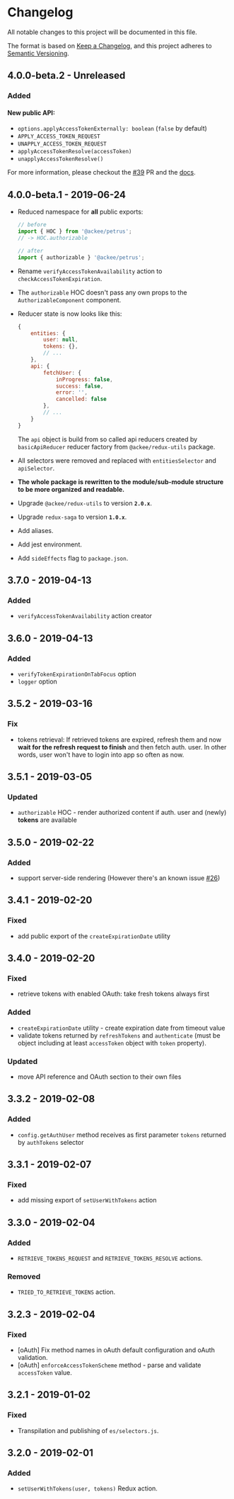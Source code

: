 # Changelog

All notable changes to this project will be documented in this file.

The format is based on [Keep a Changelog](https://keepachangelog.com/en/1.0.0/),
and this project adheres to [Semantic Versioning](https://semver.org/spec/v2.0.0.html).

## 4.0.0-beta.2 - Unreleased

### Added

#### New public API:

-   `options.applyAccessTokenExternally: boolean` (`false` by default)
-   `APPLY_ACCESS_TOKEN_REQUEST`
-   `UNAPPLY_ACCESS_TOKEN_REQUEST`
-   `applyAccessTokenResolve(accessToken)`
-   `unapplyAccessTokenResolve()`

For more information, please checkout the [#39](https://github.com/AckeeCZ/petrus/pull/39) PR and the [docs](docs/api.md#configure).

## 4.0.0-beta.1 - 2019-06-24

-   Reduced namespace for **all** public exports:

    ```js
    // before
    import { HOC } from '@ackee/petrus';
    // -> HOC.authorizable

    // after
    import { authorizable } '@ackee/petrus';
    ```

-   Rename `verifyAccessTokenAvailability` action to `checkAccessTokenExpiration`.
-   The `authorizable` HOC doesn't pass any own props to the `AuthorizableComponent` component.
-   Reducer state is now looks like this:
    ```js
    {
        entities: {
            user: null,
            tokens: {},
            // ...
        },
        api: {
            fetchUser: {
                inProgress: false,
                success: false,
                error: '',
                cancelled: false
            },
            // ...
        }
    }
    ```
    The `api` object is build from so called api reducers created by `basicApiReducer` reducer factory from `@ackee/redux-utils` package.
-   All selectors were removed and replaced with `entitiesSelector` and `apiSelector`.
-   **The whole package is rewritten to the module/sub-module structure to be more organized and readable.**
-   Upgrade `@ackee/redux-utils` to version **`2.0.x`**.
-   Upgrade `redux-saga` to version **`1.0.x`**.
-   Add aliases.
-   Add jest environment.
-   Add `sideEffects` flag to `package.json`.

## 3.7.0 - 2019-04-13

### Added

-   `verifyAccessTokenAvailability` action creator

## 3.6.0 - 2019-04-13

### Added

-   `verifyTokenExpirationOnTabFocus` option
-   `logger` option

## 3.5.2 - 2019-03-16

### Fix

-   tokens retrieval: If retrieved tokens are expired, refresh them and now **wait for the refresh request to finish** and then fetch auth. user. In other words, user won't have to login into app so often as now.

## 3.5.1 - 2019-03-05

### Updated

-   `authorizable` HOC - render authorized content if auth. user and (newly) **tokens** are available

## 3.5.0 - 2019-02-22

### Added

-   support server-side rendering (However there's an known issue [#26](https://github.com/AckeeCZ/petrus/issues/26))

## 3.4.1 - 2019-02-20

### Fixed

-   add public export of the `createExpirationDate` utility

## 3.4.0 - 2019-02-20

### Fixed

-   retrieve tokens with enabled OAuth: take fresh tokens always first

### Added

-   `createExpirationDate` utility - create expiration date from timeout value
-   validate tokens returned by `refreshTokens` and `authenticate` (must be object including at least `accessToken` object with `token` property).

### Updated

-   move API reference and OAuth section to their own files

## 3.3.2 - 2019-02-08

### Added

-   `config.getAuthUser` method receives as first parameter `tokens` returned by `authTokens` selector

## 3.3.1 - 2019-02-07

### Fixed

-   add missing export of `setUserWithTokens` action

## 3.3.0 - 2019-02-04

### Added

-   `RETRIEVE_TOKENS_REQUEST` and `RETRIEVE_TOKENS_RESOLVE` actions.

### Removed

-   `TRIED_TO_RETRIEVE_TOKENS` action.

## 3.2.3 - 2019-02-04

### Fixed

-   [oAuth] Fix method names in oAuth default configuration and oAuth validation.
-   [oAuth] `enforceAccessTokenScheme` method - parse and validate `accessToken` value.

## 3.2.1 - 2019-01-02

### Fixed

-   Transpilation and publishing of `es/selectors.js`.

## 3.2.0 - 2019-02-01

### Added

-   `setUserWithTokens(user, tokens)` Redux action.
